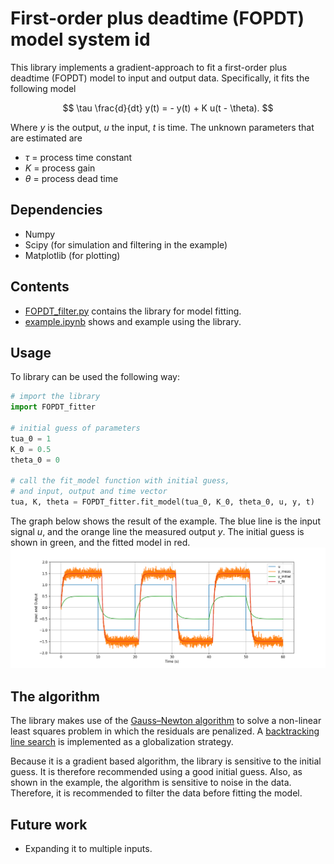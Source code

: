# First-order plus deadtime (FOPDT) model system id

This library implements a gradient-approach to fit a first-order plus deadtime (FOPDT) model to input and output data. Specifically, it fits the following model

$$
\tau \frac{d}{dt} y(t) =  - y(t) + K u(t - \theta).
$$

Where $y$ is the output, $u$ the input, $t$ is time. The unknown parameters that are estimated are
- $\tau$ = process time constant
- $K$ = process gain
- $\theta$ = process dead time

## Dependencies
- Numpy
- Scipy (for simulation and filtering in the example)
- Matplotlib (for plotting)

## Contents
- [FOPDT_filter.py](FOPDT_filter.py) contains the library for model fitting.
- [example.ipynb](example.ipynb) shows and example using the library.

## Usage
To library can be used the following way:

```python
# import the library
import FOPDT_fitter

# initial guess of parameters
tua_0 = 1
K_0 = 0.5
theta_0 = 0

# call the fit_model function with initial guess, 
# and input, output and time vector
tua, K, theta = FOPDT_fitter.fit_model(tua_0, K_0, theta_0, u, y, t)
```

The graph below shows the result of the example. The blue line is the input signal $u$, and the orange line the measured output $y$. The initial guess is shown in green, and the fitted model in red.
![alt text](example.png)

## The algorithm
The library makes use of the [Gauss–Newton algorithm](https://en.wikipedia.org/wiki/Gauss%E2%80%93Newton_algorithm) to solve a non-linear least squares problem in which the residuals are penalized. A [backtracking line search](https://en.wikipedia.org/wiki/Backtracking_line_search) is implemented as a globalization strategy.

Because it is a gradient based algorithm, the library is sensitive to the initial guess. It is therefore recommended using a good initial guess. Also, as shown in the example, the algorithm is sensitive to noise in the data. Therefore, it is recommended to filter the data before fitting the model.

## Future work
- Expanding it to multiple inputs.